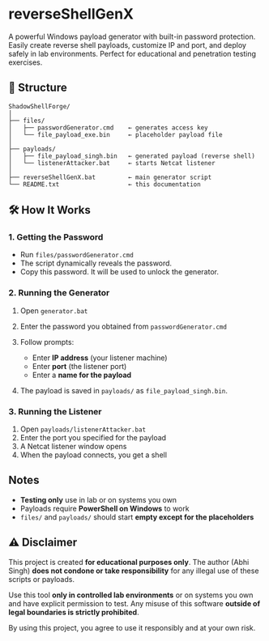 
# reverseShellGenX

A powerful Windows payload generator with built-in password protection. Easily create reverse shell payloads, customize IP and port, and deploy safely in lab environments. Perfect for educational and penetration testing exercises.



## 📂 Structure

```
ShadowShellForge/
│
├── files/
│   ├── passwordGenerator.cmd    ← generates access key
│   └── file_payload_exe.bin     ← placeholder payload file
│
├── payloads/
│   ├── file_payload_singh.bin   ← generated payload (reverse shell)
│   └── listenerAttacker.bat     ← starts Netcat listener
│
├── reverseShellGenX.bat         ← main generator script
└── README.txt                   ← this documentation
```



## 🛠️ How It Works

### 1. Getting the Password

* Run `files/passwordGenerator.cmd`
* The script dynamically reveals the password.
* Copy this password. It will be used to unlock the generator.



### 2. Running the Generator

1. Open `generator.bat`

2. Enter the password you obtained from `passwordGenerator.cmd`

3. Follow prompts:

   * Enter **IP address** (your listener machine)
   * Enter **port** (the listener port)
   * Enter a **name for the payload**

4. The payload is saved in `payloads/` as `file_payload_singh.bin`.



### 3. Running the Listener

1. Open `payloads/listenerAttacker.bat`
2. Enter the port you specified for the payload
3. A Netcat listener window opens
4. When the payload connects, you get a shell



## Notes

* **Testing only** use in lab or on systems you own
* Payloads require **PowerShell on Windows** to work
* `files/` and `payloads/` should start **empty except for the placeholders**



## ⚠️ Disclaimer

This project is created **for educational purposes only**. The author (Abhi Singh) **does not condone or take responsibility** for any illegal use of these scripts or payloads.  

Use this tool **only in controlled lab environments** or on systems you own and have explicit permission to test. Any misuse of this software **outside of legal boundaries is strictly prohibited**.  

By using this project, you agree to use it responsibly and at your own risk.


